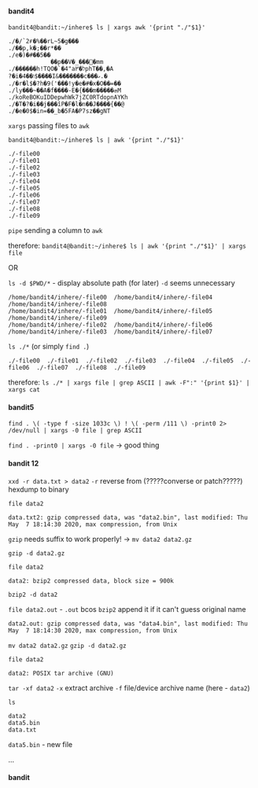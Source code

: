 #### bandit4
`bandit4@bandit:~/inhere$ ls | xargs awk '{print "./"$1}'`
```
./�/`2ғ�%��rL~5�g���
./��p,k�;��r*��
./e�)�#��5��
            ��p��V�_���ׯ�mm
./������h!TQO�`�4"aל�߂phT��,�A
?�i�4��ו$����I&�������c���ގ.�
./�r�l$�?h�9('���!y�e�#�x�O��=��
./ly���~��A�f����-E�{���m�����ܗM
./koReBOKuIDDepwhWk7jZC0RTdopnAYKh
./�T�?�i��j���îP�F�l�n��J����{��@
./�e�0$�in=��_b�5FA�P7sz��gNT
```
`xargs` passing files to `awk`

`bandit4@bandit:~/inhere$ ls | awk '{print "./"$1}'`
```
./-file00
./-file01
./-file02
./-file03
./-file04
./-file05
./-file06
./-file07
./-file08
./-file09
```
`pipe` sending a column to `awk`

therefore:
`bandit4@bandit:~/inhere$ ls | awk '{print "./"$1}' | xargs file`

OR

`ls -d $PWD/*` - display absolute path (for later)
`-d` seems unnecessary
```
/home/bandit4/inhere/-file00  /home/bandit4/inhere/-file04  /home/bandit4/inhere/-file08
/home/bandit4/inhere/-file01  /home/bandit4/inhere/-file05  /home/bandit4/inhere/-file09
/home/bandit4/inhere/-file02  /home/bandit4/inhere/-file06
/home/bandit4/inhere/-file03  /home/bandit4/inhere/-file07
```

`ls ./*` (or simply `find .`)
```
./-file00  ./-file01  ./-file02  ./-file03  ./-file04  ./-file05  ./-file06  ./-file07  ./-file08  ./-file09
```

therefore:
`ls ./* | xargs file | grep ASCII | awk -F":" '{print $1}' | xargs cat`

#### bandit5
`find . \( -type f -size 1033c \) ! \( -perm /111 \) -print0 2> /dev/null | xargs -0 file | grep ASCII`

`find . -print0 | xargs -0 file` -> good thing

#### bandit 12

`xxd -r data.txt > data2`
`-r` reverse from (?????converse or patch?????) hexdump to binary

`file data2`
```
data.txt2: gzip compressed data, was "data2.bin", last modified: Thu May  7 18:14:30 2020, max compression, from Unix
```

`gzip` needs suffix to work properly! -> `mv data2 data2.gz`

`gzip -d data2.gz`

`file data2`
```
data2: bzip2 compressed data, block size = 900k
```

`bzip2 -d data2`

`file data2.out` - `.out` bcos `bzip2` append it if it can't guess original name
```
data2.out: gzip compressed data, was "data4.bin", last modified: Thu May  7 18:14:30 2020, max compression, from Unix
```

`mv data2 data2.gz`
`gzip -d data2.gz`

`file data2`
```
data2: POSIX tar archive (GNU)
```

`tar -xf data2`
`-x` extract archive
`-f` file/device archive name (here - `data2`)

`ls`
```
data2
data5.bin
data.txt
```
`data5.bin` - new file

...

#### bandit
